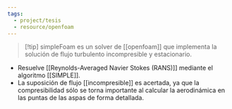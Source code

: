 ```yaml
---
tags:
  - project/tesis
  - resource/openfoam
---
```

>[!tip] simpleFoam es un solver de [[openfoam]] que implementa la solución de flujo turbulento incompresible y estacionario.

* Resuelve [[Reynolds-Averaged Navier Stokes (RANS)]] mediante el algoritmo [[SIMPLE]].
* La suposición de flujo [[incompresible]] es acertada, ya que la compresibilidad sólo se torna importante al calcular la aerodinámica en las puntas de las aspas de forma detallada.

